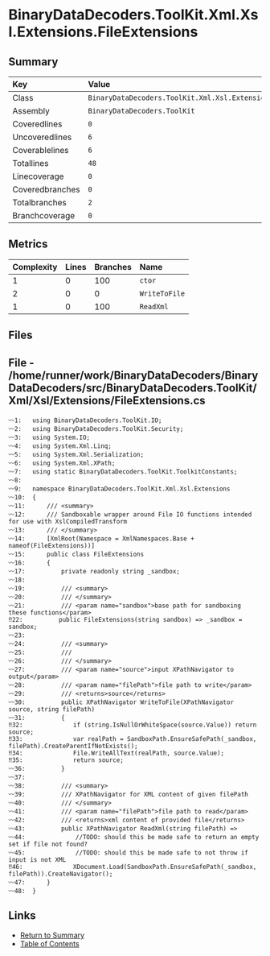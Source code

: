 ﻿# BinaryDataDecoders.ToolKit.Xml.Xsl.Extensions.FileExtensions

## Summary

| Key             | Value                                                          |
| :-------------- | :------------------------------------------------------------- |
| Class           | `BinaryDataDecoders.ToolKit.Xml.Xsl.Extensions.FileExtensions` |
| Assembly        | `BinaryDataDecoders.ToolKit`                                   |
| Coveredlines    | `0`                                                            |
| Uncoveredlines  | `6`                                                            |
| Coverablelines  | `6`                                                            |
| Totallines      | `48`                                                           |
| Linecoverage    | `0`                                                            |
| Coveredbranches | `0`                                                            |
| Totalbranches   | `2`                                                            |
| Branchcoverage  | `0`                                                            |

## Metrics

| Complexity | Lines | Branches | Name          |
| :--------- | :---- | :------- | :------------ |
| 1          | 0     | 100      | `ctor`        |
| 2          | 0     | 0        | `WriteToFile` |
| 1          | 0     | 100      | `ReadXml`     |

## Files

## File - /home/runner/work/BinaryDataDecoders/BinaryDataDecoders/src/BinaryDataDecoders.ToolKit/Xml/Xsl/Extensions/FileExtensions.cs

```CSharp
〰1:   using BinaryDataDecoders.ToolKit.IO;
〰2:   using BinaryDataDecoders.ToolKit.Security;
〰3:   using System.IO;
〰4:   using System.Xml.Linq;
〰5:   using System.Xml.Serialization;
〰6:   using System.Xml.XPath;
〰7:   using static BinaryDataDecoders.ToolKit.ToolkitConstants;
〰8:   
〰9:   namespace BinaryDataDecoders.ToolKit.Xml.Xsl.Extensions
〰10:  {
〰11:      /// <summary>
〰12:      /// Sandboxable wrapper around File IO functions intended for use with XslCompiledTransform
〰13:      /// </summary>
〰14:      [XmlRoot(Namespace = XmlNamespaces.Base + nameof(FileExtensions))]
〰15:      public class FileExtensions
〰16:      {
〰17:          private readonly string _sandbox;
〰18:  
〰19:          /// <summary>
〰20:          /// </summary>
〰21:          /// <param name="sandbox">base path for sandboxing these functions</param>
‼22:          public FileExtensions(string sandbox) => _sandbox = sandbox;
〰23:  
〰24:          /// <summary>
〰25:          ///
〰26:          /// </summary>
〰27:          /// <param name="source">input XPathNavigator to output</param>
〰28:          /// <param name="filePath">file path to write</param>
〰29:          /// <returns>source</returns>
〰30:          public XPathNavigator WriteToFile(XPathNavigator source, string filePath)
〰31:          {
‼32:              if (string.IsNullOrWhiteSpace(source.Value)) return source;
‼33:              var realPath = SandboxPath.EnsureSafePath(_sandbox, filePath).CreateParentIfNotExists();
‼34:              File.WriteAllText(realPath, source.Value);
‼35:              return source;
〰36:          }
〰37:  
〰38:          /// <summary>
〰39:          /// XPathNavigator for XML content of given filePath
〰40:          /// </summary>
〰41:          /// <param name="filePath">file path to read</param>
〰42:          /// <returns>xml content of provided file</returns>
〰43:          public XPathNavigator ReadXml(string filePath) =>
〰44:              //TODO: should this be made safe to return an empty set if file not found?
〰45:              //TODO: should this be made safe to not throw if input is not XML
‼46:              XDocument.Load(SandboxPath.EnsureSafePath(_sandbox, filePath)).CreateNavigator();
〰47:      }
〰48:  }
```

## Links

* [Return to Summary](Summary.md)
* [Table of Contents](../TOC.md)

